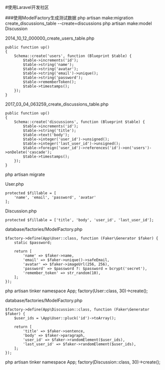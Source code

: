 #使用Laravel开发社区

###使用ModelFactory生成测试数据
php artisan make:migration create_discussions_table --create=discussions
php artisan make:model Discussion

2014_10_12_000000_create_users_table.php
```
public function up()
{
    Schema::create('users', function (Blueprint $table) {
        $table->increments('id');
        $table->string('name');
        $table->string('avatar');
        $table->string('email')->unique();
        $table->string('password');
        $table->rememberToken();
        $table->timestamps();
    });
}
```

2017_03_04_063259_create_discussions_table.php
```
public function up()
{
    Schema::create('discussions', function (Blueprint $table) {
        $table->increments('id');
        $table->string('title');
        $table->text('body');
        $table->integer('user_id')->unsigned();
        $table->integer('last_user_id')->unsigned();
        $table->foreign('user_id')->references('id')->on('users')->onDelete('cascade');
        $table->timestamps();
    });
}
```

php artisan migrate

User.php
```
protected $fillable = [
    'name', 'email', 'password', 'avatar'
];
```

Discussion.php
```
protected $fillable = ['title', 'body', 'user_id', 'last_user_id'];
```

database/factories/ModelFactory.php
```
$factory->define(App\User::class, function (Faker\Generator $faker) {
    static $password;

    return [
        'name' => $faker->name,
        'email' => $faker->unique()->safeEmail,
        'avatar' => $faker->imageUrl(256, 256),
        'password' => $password ?: $password = bcrypt('secret'),
        'remember_token' => str_random(10),
    ];
});
```

php artisan tinker
namespace App;
factory(User::class, 30)->create();

database/factories/ModelFactory.php
```
$factory->define(App\Discussion::class, function (Faker\Generator $faker) {
    $user_ids = \App\User::pluck('id')->toArray();

    return [
        'title' => $faker->sentence,
        'body' => $faker->paragraph,
        'user_id' => $faker->randomElement($user_ids),
        'last_user_id' => $faker->randomElement($user_ids),
    ];
});
```

php artisan tinker
namespace App;
factory(Discussion::class, 30)->create();



















